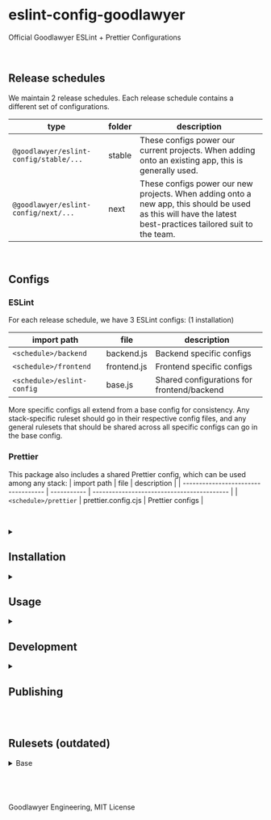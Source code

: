 # eslint-config-goodlawyer

Official Goodlawyer ESLint + Prettier Configurations

&nbsp;

## Release schedules

We maintain 2 release schedules. Each release schedule contains a different set of configurations.

| type                                   | folder | description                                                                                                                                                  |
| -------------------------------------- | ------ | ------------------------------------------------------------------------------------------------------------------------------------------------------------ |
| `@goodlawyer/eslint-config/stable/...` | stable | These configs power our current projects. When adding onto an existing app, this is generally used.                                                          |
| `@goodlawyer/eslint-config/next/...`   | next   | These configs power our new projects. When adding onto a new app, this should be used as this will have the latest best-practices tailored suit to the team. |

&nbsp;

## Configs

### ESLint

For each release schedule, we have 3 ESLint configs: (1 installation)

| import path                | file        | description                                |
| -------------------------- | ----------- | ------------------------------------------ |
| `<schedule>/backend`       | backend.js  | Backend specific configs                   |
| `<schedule>/frontend`      | frontend.js | Frontend specific configs                  |
| `<schedule>/eslint-config` | base.js     | Shared configurations for frontend/backend |

More specific configs all extend from a base config for consistency. Any stack-specific ruleset should go in their respective config files, and any general rulesets that should be shared across all specific configs can go in the base config.

### Prettier

This package also includes a shared Prettier config, which can be used among any stack:
| import path | file | description |
| ----------------------------------- | ----------- | ------------------------------------------ |
| `<schedule>/prettier` | prettier.config.cjs | Prettier configs |

&nbsp;

<!-- ============================================================== INSTALLATION =====================================================  -->
<details>
	<summary>
		<h2>Installation</h2> 
	</summary>
	
### Install Package

`npm install -D @goodlawyer/eslint-config`

### Install Peer Dependencies

`npm install -D eslint prettier lint-staged husky`

&nbsp;

### Add Prettier Config

https://prettier.io/docs/en/configuration.html#sharing-configurations

```jsonc
// Example using `package.json`
{
	...,
	"prettier": "@goodlawyer/eslint-config/prettier"
}
```

&nbsp;

### Create ESLint Config File

https://eslint.org/docs/developer-guide/shareable-configs#using-a-shareable-config

```jsonc
// Example using `.eslintrc.json` in a backend project root
{
	"extends": "@goodlawyer/eslint-config/backend"
}
```

_Use `@goodlawyer/eslint-config/frontend` for frontend projects. For special-cases like NextJS, see [Environments > NextJS](#nextjs)._

&nbsp;

### Add Precommit Hook

Add a precommit hook to `package.json` to automatically lint\* and format any files staged for commit

```jsonc
// package.json
"husky": {
  "hooks": {
    "pre-commit": "lint-staged"
  }
},
"lint-staged": {
  "concurrent": false,
  "linters": {
    "*.{ts,tsx,js,jsx}": [
      "eslint --quiet",
      "git add"
    ],
    "*.{ts,tsx,js,jsx}": [
      "prettier --write",
      "git add"
    ]
  }
}
```

\*In projects that has many code-smells not fixable by linters, this can become problematic as you cannot push without fixing the lint errors. Remove linting but keep formatting if necessary.

&nbsp;

### Add Scripts

Add scripts for linting and formatting to `package.json`

```jsonc
// package.json
"scripts": {
  "lint": "eslint .",
  "format": "prettier --write \"**/*.{ts,tsx,js,jsx}\"",
  "format:check": "prettier --debug-check \"**/*.{ts,tsx,js,jsx}\""
}
```

&nbsp;

### Environments

#### NextJS

NextJS inludes their own ESLint plugin out of the box as of v11. To add this on top of the frontend rules, you must extend from the plugin directly:

https://nextjs.org/docs/basic-features/eslint#migrating-existing-config

```jsonc
// Example using `.eslintrc.json` in a frontend NextJS project root
{
	"extends": ["@goodlawyer/eslint-config/frontend", "plugin:@next/next/recommended"]
}
```

Also make sure that build output files are not linted or formatted, see [Usage > Ignore Files](#ignore-files)

</details>

<!-- =========================================================== END OF INSTALLATION ====================================================  -->
<!-- ============================================================== USAGE =====================================================  -->
<details>
	<summary>
		<h2>Usage</h2>
	</summary>

### Format Code

If you've added Prettier to an existing project you will want to format all the code before making any further changes. This should also be done entirely within in **it's own commit**, excluding changes made by installation above. This is to prevent mixing commits that include actual code-changes and formatting changes.

Before formatting, it's a good idea to run a soft-check to verify the files that will be formatted. This mindful check can verify whether you're ignoring files that should be ignored, before going to CI (ie. tests, build outputs). See [Ignore files](#ignore-files)

`npm run format:check`

To format an entire codebase, run

`npm run format`

&nbsp;

### Ignore files

There might be files that do shouldn't need linting & formatting, like test files or build outputs. You can add a `.prettierignore` at project root to do this:

```
// .prettierignore

/* Testing frameworks */
cypress

/* NextJS */
.next
```

If you're needing to do this often, consider adding an `ignorePatterns` config in one of our configs above.

https://eslint.org/docs/user-guide/configuring/ignoring-code#ignorepatterns-in-config-files

</details>

<!-- ============================================================ END OF USAGE =====================================================  -->
<!-- ===============================================================DEVELOPMENT=====================================================  -->
<details>
	<summary>
		<h2>Development </h2>
	</summary>
	
TODO

</details>
<!-- ============================================================ END OF DEVELOPMENT ===============================================  -->
<!-- ============================================================== PUBLISHING ====================================================  -->
<details>
	<summary>
		<h2>Publishing</h2>
	</summary>

1. Update the version in package.json
2. Commit your changes **with a detailed message of what changed**
3. `npm pack --dry-run` to see what will be published
4. `npm publish`
5. (optional) Create a release on GitHub. Use the version as the tag and release name. For example for version 1.0.0 the tag and release name would be v1.0.0. Add the commit details to the release.

</details>

<!-- ========================================================== END OF PUBLISHING =====================================================  -->
<!-- ============================================================== RULESETS ====================================================  -->

&nbsp;

## Rulesets (outdated)

<details> <summary> Base </summary> 
  
`base.js`

| Rule                                                                                                                                                   | Note                                                               |
| ------------------------------------------------------------------------------------------------------------------------------------------------------ | ------------------------------------------------------------------ |
| [prefer-const](https://eslint.org/docs/rules/prefer-const.html)                                                                                        | https://github.com/airbnb/javascript#references--prefer-const      |
| [no-var](https://eslint.org/docs/rules/no-var.html)                                                                                                    | https://github.com/airbnb/javascript#references--disallow-var      |
| [quote-props](https://eslint.org/docs/rules/quote-props.html)                                                                                          | https://github.com/airbnb/javascript#objects--quoted-props         |
| [prefer-destructuring](https://eslint.org/docs/rules/prefer-destructuring)                                                                             | https://github.com/airbnb/javascript#destructuring--object         |
| [prefer-template](https://eslint.org/docs/rules/prefer-template.html) & [template-curly-spacing](https://eslint.org/docs/rules/template-curly-spacing) | https://github.com/airbnb/javascript#es6-template-literals         |
| [object-curly-spacing](https://eslint.org/docs/rules/object-curly-spacing)                                                                             | [abnb](https://github.com/airbnb/javascript#whitespace--in-braces) |
| [no-eval](https://eslint.org/docs/rules/no-eval)                                                                                                       | https://github.com/airbnb/javascript#strings--eval                 |
| [no-loop-func](https://eslint.org/docs/rules/no-loop-func.html)                                                                                        | https://github.com/airbnb/javascript#functions--in-blocks          |
| [default-param-last](https://eslint.org/docs/rules/default-param-last)                                                                                 | https://github.com/airbnb/javascript#functions--defaults-last      |
| [space-before-blocks](https://eslint.org/docs/rules/space-before-blocks)                                                                               | https://github.com/airbnb/javascript#functions--signature-spacing  |
| [no-param-reassign](https://eslint.org/docs/rules/no-param-reassign.html)                                                                              | https://github.com/airbnb/javascript#functions--mutate-params      |
| [no-duplicate-imports](https://eslint.org/docs/rules/no-duplicate-imports)                                                                             | https://github.com/airbnb/javascript#modules--no-duplicate-imports |
| [one-var](https://eslint.org/docs/rules/one-var.html)                                                                                                  | https://github.com/airbnb/javascript#variables--one-const          |
| [operator-linebreak](https://eslint.org/docs/rules/operator-linebreak.html)                                                                            | https://github.com/airbnb/javascript#variables--linebreak          |
| [eqeqeq](https://eslint.org/docs/rules/eqeqeq.html)                                                                                                    | https://github.com/airbnb/javascript#comparison--eqeqeq            |
| [no-nested-ternary](https://eslint.org/docs/rules/no-nested-ternary.html)                                                                              | https://github.com/airbnb/javascript#comparison--nested-ternaries  |
| [no-unneeded-ternary](https://eslint.org/docs/rules/no-unneeded-ternary.html)                                                                          | https://github.com/airbnb/javascript#comparison--unneeded-ternary  |
|                                                                                                                                                        |                                                                    |
| [import/first](https://github.com/import-js/eslint-plugin-import/blob/main/docs/rules/first.md)                                                        |                                                                    |

 </details>
 
<!-- ========================================================== END OF PUBLISHING =====================================================  -->

&nbsp;

#

Goodlawyer Engineering, MIT License
